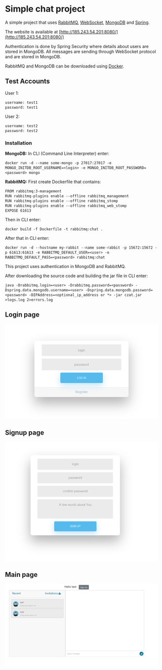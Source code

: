 # Simple chat project
A simple project that uses [RabbitMQ](https://www.rabbitmq.com/), [WebSocket](https://en.wikipedia.org/wiki/WebSocket), [MongoDB](https://www.mongodb.com/) and [Spring](https://spring.io/).

The website is available at [http://185.243.54.201:8080/](http://185.243.54.201:8080/)

Authentication is done by Spring Security where details about users are stored in MongoDB. All messages are sending through WebSocket protocol and are stored in MongoDB.
 
RabbitMQ and MongoDB can be downloaded using [Docker](https://www.docker.com/).

## Test Accounts

User 1:
```
username: test1
password: test1
```
User 2:
```
username: test2
password: test2
```

### Installation

**MongoDB:** In CLI (Command Line Interpreter) enter:
```
docker run -d --name some-mongo -p 27017:27017 -e MONGO_INITDB_ROOT_USERNAME=<login> -e MONGO_INITDB_ROOT_PASSWORD=<password> mongo
```

**RabbitMQ:** First create Dockerfile that contains:
```
FROM rabbitmq:3-management
RUN rabbitmq-plugins enable --offline rabbitmq_management
RUN rabbitmq-plugins enable --offline rabbitmq_stomp
RUN rabbitmq-plugins enable --offline rabbitmq_web_stomp
EXPOSE 61613
```
Then in CLI enter: 
```
docker build -f Dockerfile -t rabbitmq:chat .
```

After that in CLI enter: 
```
docker run -d --hostname my-rabbit --name some-rabbit -p 15672:15672 -p 61613:61613 -e RABBITMQ_DEFAULT_USER=<user> -e RABBITMQ_DEFAULT_PASS=<password> rabbitmq:chat
```

This project uses authentication in MongoDB and RabbitMQ. 

After downloading the source code and building the jar file in CLI enter: 
```
java -Drabbitmq.login=<user> -Drabbitmq.password=<password> -Dspring.data.mongodb.username=<user> -Dspring.data.mongodb.password=<password> -DIPAddress=<optional_ip_address or *> -jar czat.jar >logs.log 2>errors.log
```

## Login page

<p align="center"> 
<img src="https://github.com/mateuszgrzelak/pogaduszki/blob/master/github_images/login.png">
</p>

## Signup page

<p align="center"> 
<img src="https://github.com/mateuszgrzelak/pogaduszki/blob/master/github_images/register.png">
</p>

## Main page

<p align="center"> 
<img src="https://github.com/mateuszgrzelak/pogaduszki/blob/master/github_images/main.png">
</p>

